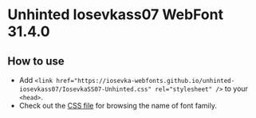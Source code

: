 # Unhinted Iosevkass07 WebFont 31.4.0

## How to use

- Add `<link href="https://iosevka-webfonts.github.io/unhinted-iosevkass07/IosevkaSS07-Unhinted.css" rel="stylesheet" />` to your `<head>`.
- Check out the [CSS file](./IosevkaSS07-Unhinted.css) for browsing the name of font family.
